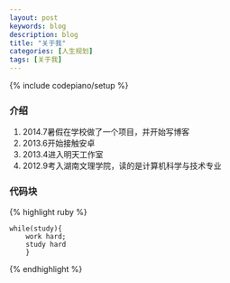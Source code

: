 ```yaml
---
layout: post
keywords: blog
description: blog
title: "关于我"
categories: [人生规划]
tags: [关于我]
---
```

{% include codepiano/setup %}
### 介绍
1. 2014.7暑假在学校做了一个项目，并开始写博客
1. 2013.6开始接触安卓
1. 2013.4进入明天工作室
1. 2012.9考入湖南文理学院，读的是计算机科学与技术专业
### 代码块
{% highlight ruby %}
    
	while(study){
		work hard;
		study hard
		}
{% endhighlight %}

